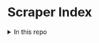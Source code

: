 # Scraper Index

<details>
	<summary>In this repo</summary>

	<details>
		<summary>AR</summary>

		<details>
			<summary>Calls for Service for Little Rock Police Department - AR</summary>

		</details>
		- - -
	</details>
	<details>
		<summary>AR,AZ,AZ,AZ,CA,CA,CA,CA,CA,CA,CA,CA,CA,CA,CA,CO,CO,CT,FL,FL,FL,GA,IA,ID,IL,IL,IN,KS,KY,MA,MD,MD,MI,MO,MS,MT,NC,NC,NC,NC,ND,ND,NE,NH,NV,NV,NY,NY,OH,OH,OK,OK,OR,RI,SC,SD,TN,TN,TX,TX,TX,TX,TX,TX,TX,WA,WA,WA,WI,WI,WY</summary>

		<details>
			<summary>Stanford Open Policing Project stops dashboard</summary>

		</details>
		- - -
	</details>
	<details>
		<summary>AZ</summary>

		<details>
			<summary>Calls for Service for Tucson Police Department - AZ</summary>

		</details>
		<details>
			<summary>Citations for Phoenix Police Department - AZ</summary>

		</details>
		<details>
			<summary>Calls for Service for Tucson Police Department - AZ</summary>

		</details>
		<details>
			<summary>Calls for Service for Tucson Police Department - AZ</summary>

		</details>
		<details>
			<summary>Officer Demographics for Phoenix PD</summary>

		</details>
		<details>
			<summary>Calls for Service for Tucson Police Department - AZ</summary>

		</details>
		<details>
			<summary>Officer Pointed Gun at Person reports</summary>

		</details>
		<details>
			<summary>Calls for Service for Phoenix Police Department - AZ</summary>

		</details>
		<details>
			<summary>Officer Involved Shootings for Tucson Police Department - AZ</summary>

		</details>
		<details>
			<summary>Calls for Service for Tucson Police Department - AZ</summary>

		</details>
		<details>
			<summary>Calls for Service for Tucson Police Department - AZ</summary>

		</details>
		<details>
			<summary>Calls for Service for Tucson Police Department - AZ</summary>

		</details>
		<details>
			<summary>Arrest Records for Phoenix Police Department - AZ</summary>

		</details>
		<details>
			<summary>Calls for Service for Tucson Police Department - AZ</summary>

		</details>
		<details>
			<summary>Calls for Service for Tucson Police Department - AZ</summary>

		</details>
		<details>
			<summary>Officer Involved Shootings for Tucson Police Department - AZ</summary>

		</details>
		<details>
			<summary>Calls for Service for Tucson Police Department - AZ</summary>

		</details>
		<details>
			<summary>Officer Involved Shootings for Tucson Police Department - AZ</summary>

		</details>
		<details>
			<summary>Use of Force Reports for Phoenix Police Department - AZ</summary>

		</details>
		<details>
			<summary>Officer Involved Shootings for Phoenix Police Department - AZ</summary>

		</details>
		<details>
			<summary>Calls for Service for Gilbert Police Department - AZ</summary>

		</details>
		<details>
			<summary>Personnel Records for Gilbert Police Department - AZ</summary>

		</details>
		- - -
	</details>
	<details>
		<summary>CA</summary>

		<details>
			<summary>Calls for Service for San Jose Police Department - CA</summary>

		</details>
		<details>
			<summary>Complaints & Misconduct for San Diego Police Department - CA</summary>

		</details>
		<details>
			<summary>Calls for Service for Santa Rosa Police Department - CA</summary>

		</details>
		<details>
			<summary>Stops for Richmond Police Department - CA</summary>

		</details>
		<details>
			<summary>Citations for Richmond Police Department - CA</summary>

		</details>
		<details>
			<summary>Complaints & Misconduct for Santa Rosa Police Department - CA</summary>

		</details>
		<details>
			<summary>Vehicle Pursuits for Santa Rosa Police Department - CA</summary>

		</details>
		<details>
			<summary>Crime Maps & Reports for Sacramento Police Department - CA</summary>

		</details>
		<details>
			<summary>Complaints & Misconduct for Richmond Police Department - CA</summary>

		</details>
		<details>
			<summary>Citations for Sacramento Police Department - CA</summary>

		</details>
		<details>
			<summary>Vehicle Pursuits for Richmond Police Department - CA</summary>

		</details>
		<details>
			<summary>Officer Involved Shootings for Richmond Police Department - CA</summary>

		</details>
		<details>
			<summary>Use of Force Reports for Santa Rosa Police Department - CA</summary>

		</details>
		<details>
			<summary>Calls for Service for Richmond Police Department - CA</summary>

		</details>
		<details>
			<summary>Dispatch Logs for Sacramento Police Department - CA</summary>

		</details>
		<details>
			<summary>Incident Reports for San Diego Police Department - CA</summary>

		</details>
		<details>
			<summary>Calls for Service for Stockton Police Department - CA</summary>

		</details>
		<details>
			<summary>Use of Force Reports for Richmond Police Department - CA</summary>

		</details>
		<details>
			<summary>Stops for Menlo Park Police Department - CA</summary>

		</details>
		<details>
			<summary>Calls for Service for Menlo Park Police Department - CA</summary>

		</details>
		<details>
			<summary>Citations for Menlo Park Police Department - CA</summary>

		</details>
		<details>
			<summary>Officer Involved Shootings for Los Angeles County Sheriff's Department - CA</summary>

		</details>
		<details>
			<summary>Calls for Service for Los Angeles Police Department - CA</summary>

		</details>
		<details>
			<summary>Calls for Service for Los Angeles Police Department - CA</summary>

		</details>
		<details>
			<summary>Officer Involved Shootings for Los Angeles County Sheriff's Department - CA</summary>

		</details>
		<details>
			<summary>Personnel Records for Menlo Park Police Department - CA</summary>

		</details>
		<details>
			<summary>Officer Involved Shootings for Los Angeles County Sheriff's Department - CA</summary>

		</details>
		<details>
			<summary>Calls for Service for Menlo Park Police Department - CA</summary>

		</details>
		<details>
			<summary>Calls for Service for Los Angeles Police Department - CA</summary>

		</details>
		<details>
			<summary>Calls for Service for Los Angeles Police Department - CA</summary>

		</details>
		<details>
			<summary>Calls for Service for Los Angeles Police Department - CA</summary>

		</details>
		<details>
			<summary>Calls for Service for Menlo Park Police Department - CA</summary>

		</details>
		<details>
			<summary>Calls for Service for Los Angeles Police Department - CA</summary>

		</details>
		<details>
			<summary>Calls for Service for Menlo Park Police Department - CA</summary>

		</details>
		<details>
			<summary>Calls for Service for Los Angeles Police Department - CA</summary>

		</details>
		<details>
			<summary>Calls for Service for Los Angeles Police Department - CA</summary>

		</details>
		<details>
			<summary>Calls for Service for Los Angeles Police Department - CA</summary>

		</details>
		<details>
			<summary>Incident Reports for Los Angeles Police Department - CA</summary>

		</details>
		<details>
			<summary>Stops for Los Angeles Police Department - CA</summary>

		</details>
		<details>
			<summary>Calls for Service for Los Angeles Police Department - CA</summary>

		</details>
		<details>
			<summary>Calls for Service for Los Angeles Police Department - CA</summary>

		</details>
		<details>
			<summary>Calls for Service for Los Angeles Police Department - CA</summary>

		</details>
		<details>
			<summary>Use of Force Reports for California Aggregated - CA</summary>

		</details>
		<details>
			<summary>Calls for Service for Corona Police Department - CA</summary>

		</details>
		<details>
			<summary>Use of Force Reports for California Aggregated - CA</summary>

		</details>
		<details>
			<summary>Use of Force Reports for California Aggregated - CA</summary>

		</details>
		<details>
			<summary>Use of Force Reports for California Aggregated - CA</summary>

		</details>
		<details>
			<summary>Use of Force Reports for California Aggregated - CA</summary>

		</details>
		<details>
			<summary>Use of Force Reports for California Aggregated - CA</summary>

		</details>
		<details>
			<summary>Use of Force Reports for California Aggregated - CA</summary>

		</details>
		<details>
			<summary>Use of Force Reports for California Aggregated - CA</summary>

		</details>
		<details>
			<summary>Use of Force Reports for California Aggregated - CA</summary>

		</details>
		<details>
			<summary>Use of Force Reports for California Aggregated - CA</summary>

		</details>
		<details>
			<summary>Use of Force Reports for California Aggregated - CA</summary>

		</details>
		<details>
			<summary>Use of Force Reports for California Aggregated - CA</summary>

		</details>
		<details>
			<summary>Stops for Berkeley Police Department - CA</summary>

		</details>
		- - -
	</details>
	<details>
		<summary>CO</summary>

		<details>
			<summary>Officer Involved Shootings for Denver Police Department - CO</summary>

		</details>
		<details>
			<summary>Stops for Denver Police Department - CO</summary>

		</details>
		- - -
	</details>
	<details>
		<summary>CT</summary>

		<details>
			<summary>Officer Involved Shootings for Norwich Police Department - CT</summary>

		</details>
		<details>
			<summary>Use of Force Reports for Norwich Police Department - CT</summary>

		</details>
		<details>
			<summary>Personnel Records for Norwich Police Department - CT</summary>

		</details>
		<details>
			<summary>Stops for Connecticut Aggregated - CT</summary>

		</details>
		- - -
	</details>
	<details>
		<summary>FL</summary>

		<details>
			<summary>Calls for Service for Saint Petersburg Police Department - FL</summary>

		</details>
		<details>
			<summary>Officer Involved Shootings for Jacksonville Sheriff's Office - FL</summary>

		</details>
		<details>
			<summary>Citations for Fort Lauderdale Police Department - FL</summary>

		</details>
		<details>
			<summary>Calls for Service for Fort Lauderdale Police Department - FL</summary>

		</details>
		<details>
			<summary>Personnel Records for Fort Lauderdale Police Department - FL</summary>

		</details>
		<details>
			<summary>Officer Involved Shootings for Orlando Police Department - FL</summary>

		</details>
		- - -
	</details>
	<details>
		<summary>GA</summary>

		<details>
			<summary>Citations for Johns Creek Police Department - GA</summary>

		</details>
		<details>
			<summary>Calls for Service for Johns Creek Police Department - GA</summary>

		</details>
		<details>
			<summary>Incident Reports for Johns Creek Police Department - GA</summary>

		</details>
		- - -
	</details>
	<details>
		<summary>ID</summary>

		<details>
			<summary>Calls for Service for Boise Police Department - ID</summary>

		</details>
		- - -
	</details>
	<details>
		<summary>IL</summary>

		<details>
			<summary>Arrest Records for Chicago Police Department - IL</summary>

		</details>
		<details>
			<summary>311 Calls for City of Chicago</summary>

		</details>
		- - -
	</details>
	<details>
		<summary>IN</summary>

		<details>
			<summary>Personnel Records for St John Police Department - IN</summary>

		</details>
		<details>
			<summary>Calls for Service for St John Police Department - IN</summary>

		</details>
		<details>
			<summary>Use of Force Reports for South Bend Police Department - IN</summary>

		</details>
		<details>
			<summary>Training & Hiring Info for St John Police Department - IN</summary>

		</details>
		<details>
			<summary>Complaints & Misconduct for South Bend Police Department - IN</summary>

		</details>
		<details>
			<summary>Use of Force Reports for St John Police Department - IN</summary>

		</details>
		<details>
			<summary>Arrest Records for St John Police Department - IN</summary>

		</details>
		<details>
			<summary>Stops for St John Police Department - IN</summary>

		</details>
		<details>
			<summary>Citations for St John Police Department - IN</summary>

		</details>
		<details>
			<summary>Complaints & Misconduct for Indianapolis Police - IN</summary>

		</details>
		<details>
			<summary>Use of Force Reports for Indianapolis Police - IN</summary>

		</details>
		<details>
			<summary>Officer Involved Shootings for Indianapolis Police - IN</summary>

		</details>
		<details>
			<summary>Complaints & Misconduct for Bloomington Police Department - IN</summary>

		</details>
		<details>
			<summary>Officer Involved Shootings for Bloomington Police Department - IN</summary>

		</details>
		<details>
			<summary>Personnel Records for Bloomington Police Department - IN</summary>

		</details>
		<details>
			<summary>Incident Reports for Bloomington Police Department - IN</summary>

		</details>
		<details>
			<summary>Personnel Records for Bloomington Police Department - IN</summary>

		</details>
		<details>
			<summary>Vehicle Pursuits for Bloomington Police Department - IN</summary>

		</details>
		<details>
			<summary>Calls for Service for Bloomington Police Department - IN</summary>

		</details>
		- - -
	</details>
	<details>
		<summary>KY</summary>

		<details>
			<summary>Stops for Louisville Metro Police Department - KY</summary>

		</details>
		<details>
			<summary>Personnel Records for Louisville Metro Police Department - KY</summary>

		</details>
		<details>
			<summary>Citations for Louisville Metro Police Department - KY</summary>

		</details>
		<details>
			<summary>Citations for Louisville Metro Police Department - KY</summary>

		</details>
		<details>
			<summary>Citations for Louisville Metro Police Department - KY</summary>

		</details>
		- - -
	</details>
	<details>
		<summary>LA</summary>

		<details>
			<summary>Calls for Service for New Orleans Police Department - LA</summary>

		</details>
		<details>
			<summary>Calls for Service for New Orleans Police Department - LA</summary>

		</details>
		<details>
			<summary>Calls for Service for New Orleans Police Department - LA</summary>

		</details>
		<details>
			<summary>Calls for Service for New Orleans Police Department - LA</summary>

		</details>
		<details>
			<summary>Calls for Service for New Orleans Police Department - LA</summary>

		</details>
		<details>
			<summary>Use of Force Reports for New Orleans Police Department - LA</summary>

		</details>
		<details>
			<summary>Calls for Service for New Orleans Police Department - LA</summary>

		</details>
		<details>
			<summary>Calls for Service for New Orleans Police Department - LA</summary>

		</details>
		<details>
			<summary>Stops for New Orleans Police Department - LA</summary>

		</details>
		<details>
			<summary>Calls for Service for New Orleans Police Department - LA</summary>

		</details>
		<details>
			<summary>Calls for Service for New Orleans Police Department - LA</summary>

		</details>
		<details>
			<summary>Calls for Service for New Orleans Police Department - LA</summary>

		</details>
		<details>
			<summary>Complaints & Misconduct for New Orleans Police Department - LA</summary>

		</details>
		<details>
			<summary>Calls for Service for New Orleans Police Department - LA</summary>

		</details>
		<details>
			<summary>Calls for Service for New Orleans Police Department - LA</summary>

		</details>
		<details>
			<summary>Calls for Service for New Orleans Police Department - LA</summary>

		</details>
		- - -
	</details>
	<details>
		<summary>MA</summary>

		<details>
			<summary>Calls for Service for Pittsfield Police Department - MA</summary>

		</details>
		<details>
			<summary>Incident Reports for Pittsfield Police Department - MA</summary>

		</details>
		<details>
			<summary>Arrest Records for Pittsfield Police Department - MA</summary>

		</details>
		<details>
			<summary>Use of Force Reports for Northampton Police Department - MA</summary>

		</details>
		<details>
			<summary>Vehicle Pursuits for Northampton Police Department - MA</summary>

		</details>
		<details>
			<summary>Citations for Cambridge Police Department - MA</summary>

		</details>
		- - -
	</details>
	<details>
		<summary>MD</summary>

		<details>
			<summary>Stops for Montgomery County Police Department - MD</summary>

		</details>
		<details>
			<summary>Complaints & Misconduct for Montgomery County Police Department - MD</summary>

		</details>
		<details>
			<summary>Calls for Service for Baltimore Police Department - MD</summary>

		</details>
		<details>
			<summary>Calls for Service for Baltimore Police Department - MD</summary>

		</details>
		<details>
			<summary>Calls for Service for Baltimore Police Department - MD</summary>

		</details>
		<details>
			<summary>Calls for Service for Baltimore Police Department - MD</summary>

		</details>
		<details>
			<summary>Calls for Service for Baltimore Police Department - MD</summary>

		</details>
		<details>
			<summary>Arrest Records for Baltimore Police Department - MD</summary>

		</details>
		- - -
	</details>
	<details>
		<summary>MI</summary>

		<details>
			<summary>Personnel Records for Ferndale Police Department - MI</summary>

		</details>
		<details>
			<summary>Stops for Lansing Police Department - MI</summary>

		</details>
		<details>
			<summary>Complaints & Misconduct for Detroit Police Department - MI</summary>

		</details>
		<details>
			<summary>Calls for Service for Detroit Police Department - MI</summary>

		</details>
		<details>
			<summary>Officer Involved Shootings for Lansing Police Department - MI</summary>

		</details>
		<details>
			<summary>Complaints & Misconduct for Lansing Police Department - MI</summary>

		</details>
		<details>
			<summary>Incident Reports for Detroit Police Department - MI</summary>

		</details>
		<details>
			<summary>Calls for Service for Detroit Police Department - MI</summary>

		</details>
		- - -
	</details>
	<details>
		<summary>MN</summary>

		<details>
			<summary>Stops for St. Paul Police Department - MN</summary>

		</details>
		<details>
			<summary>Citations for St. Paul Police Department - MN</summary>

		</details>
		<details>
			<summary>Stops for Minneapolis Police Department - MN</summary>

		</details>
		<details>
			<summary>Officer Involved Shootings for Minneapolis Police Department - MN</summary>

		</details>
		<details>
			<summary>Use of Force Reports for Minneapolis Police Department - MN</summary>

		</details>
		- - -
	</details>
	<details>
		<summary>MO</summary>

		<details>
			<summary>Use of Force Reports for St. Louis County Police Department - MO</summary>

		</details>
		<details>
			<summary>Use of Force Reports for St. Louis County Police Department - MO</summary>

		</details>
		<details>
			<summary>Stops for Columbia Police Department - MO</summary>

		</details>
		<details>
			<summary>Stops for Columbia Police Department - MO</summary>

		</details>
		<details>
			<summary>Stops for Columbia Police Department - MO</summary>

		</details>
		<details>
			<summary>Stops for Columbia Police Department - MO</summary>

		</details>
		<details>
			<summary>Stops for Columbia Police Department - MO</summary>

		</details>
		<details>
			<summary>Stops for Columbia Police Department - MO</summary>

		</details>
		<details>
			<summary>Stops for Columbia Police Department - MO</summary>

		</details>
		<details>
			<summary>Stops for Columbia Police Department - MO</summary>

		</details>
		<details>
			<summary>Stops for Columbia Police Department - MO</summary>

		</details>
		<details>
			<summary>Missouri Vehicle Stops Report</summary>

		</details>
		- - -
	</details>
	<details>
		<summary>MT</summary>

		<details>
			<summary>Calls for Service for Bozeman Police Department - MT</summary>

		</details>
		- - -
	</details>
	<details>
		<summary>NC</summary>

		<details>
			<summary>Incident Reports for Fayetteville Police Department - NC</summary>

		</details>
		<details>
			<summary>Citations for Fayetteville Police Department - NC</summary>

		</details>
		<details>
			<summary>Arrest Records for Fayetteville Police Department - NC</summary>

		</details>
		<details>
			<summary>Calls for Service for Durham Police Department - NC</summary>

		</details>
		<details>
			<summary>Arrest Records for Durham Police Department - NC</summary>

		</details>
		<details>
			<summary>Calls for Service for Durham Police Department - NC</summary>

		</details>
		<details>
			<summary>Use of Force Reports for Greensboro Police Department - NC</summary>

		</details>
		<details>
			<summary>Use of Force Reports for Greensboro Police Department - NC</summary>

		</details>
		<details>
			<summary>Calls for Service for Durham Police Department - NC</summary>

		</details>
		<details>
			<summary>Calls for Service for Durham Police Department - NC</summary>

		</details>
		<details>
			<summary>Calls for Service for Durham Police Department - NC</summary>

		</details>
		<details>
			<summary>Calls for Service for Durham Police Department - NC</summary>

		</details>
		<details>
			<summary>Calls for Service for Durham Police Department - NC</summary>

		</details>
		<details>
			<summary>Calls for Service for Durham Police Department - NC</summary>

		</details>
		<details>
			<summary>Stops for Greensboro Police Department - NC</summary>

		</details>
		<details>
			<summary>Calls for Service for Durham Police Department - NC</summary>

		</details>
		<details>
			<summary>Calls for Service for Durham Police Department - NC</summary>

		</details>
		<details>
			<summary>Calls for Service for Durham Police Department - NC</summary>

		</details>
		<details>
			<summary>Calls for Service for Durham Police Department - NC</summary>

		</details>
		<details>
			<summary>Calls for Service for Durham Police Department - NC</summary>

		</details>
		<details>
			<summary>Calls for Service for Durham Police Department - NC</summary>

		</details>
		<details>
			<summary>Stops for Fayetteville Police Department - NC</summary>

		</details>
		<details>
			<summary>Calls for Service for Durham Police Department - NC</summary>

		</details>
		<details>
			<summary>Calls for Service for Durham Police Department - NC</summary>

		</details>
		<details>
			<summary>Officer Involved Shootings for Charlotte-Mecklenburg Police Department - NC</summary>

		</details>
		<details>
			<summary>Officer Involved Shootings for Charlotte-Mecklenburg Police Department - NC</summary>

		</details>
		<details>
			<summary>Stops for Charlotte-Mecklenburg Police Department - NC</summary>

		</details>
		<details>
			<summary>Personnel Records for Chapel Hill Police Department - NC</summary>

		</details>
		<details>
			<summary>Personnel Records for Charlotte-Mecklenburg Police Department - NC</summary>

		</details>
		<details>
			<summary>Officer Involved Shootings for Charlotte-Mecklenburg Police Department - NC</summary>

		</details>
		<details>
			<summary>Calls for Service for Asheville Police Department - NC</summary>

		</details>
		<details>
			<summary>Calls for Service for Asheville Police Department - NC</summary>

		</details>
		<details>
			<summary>Calls for Service for Asheville Police Department - NC</summary>

		</details>
		<details>
			<summary>Calls for Service for Asheville Police Department - NC</summary>

		</details>
		<details>
			<summary>Calls for Service for Asheville Police Department - NC</summary>

		</details>
		<details>
			<summary>Calls for Service for Asheville Police Department - NC</summary>

		</details>
		<details>
			<summary>Calls for Service for Asheville Police Department - NC</summary>

		</details>
		<details>
			<summary>Calls for Service for Asheville Police Department - NC</summary>

		</details>
		<details>
			<summary>Calls for Service for Asheville Police Department - NC</summary>

		</details>
		<details>
			<summary>Calls for Service for Asheville Police Department - NC</summary>

		</details>
		<details>
			<summary>Calls for Service for Asheville Police Department - NC</summary>

		</details>
		<details>
			<summary>Calls for Service for Asheville Police Department - NC</summary>

		</details>
		<details>
			<summary>Calls for Service for Asheville Police Department - NC</summary>

		</details>
		<details>
			<summary>Calls for Service for Asheville Police Department - NC</summary>

		</details>
		<details>
			<summary>Calls for Service for Asheville Police Department - NC</summary>

		</details>
		<details>
			<summary>Calls for Service for Asheville Police Department - NC</summary>

		</details>
		<details>
			<summary>Calls for Service for Asheville Police Department - NC</summary>

		</details>
		- - -
	</details>
	<details>
		<summary>NE</summary>

		<details>
			<summary>Stops for Lincoln Police Department - NE</summary>

		</details>
		<details>
			<summary>Stops for Lincoln Police Department - NE</summary>

		</details>
		<details>
			<summary>Use of Force Reports for Lincoln Police Department - NE</summary>

		</details>
		<details>
			<summary>Vehicle Pursuits for Lincoln Police Department - NE</summary>

		</details>
		<details>
			<summary>Use of Force Reports for Lincoln Police Department - NE</summary>

		</details>
		<details>
			<summary>Stops for Lincoln Police Department - NE</summary>

		</details>
		<details>
			<summary>Stops for Lincoln Police Department - NE</summary>

		</details>
		<details>
			<summary>Stops for Lincoln Police Department - NE</summary>

		</details>
		<details>
			<summary>Use of Force Reports for Lincoln Police Department - NE</summary>

		</details>
		<details>
			<summary>Stops for Lincoln Police Department - NE</summary>

		</details>
		<details>
			<summary>Vehicle Pursuits for Lincoln Police Department - NE</summary>

		</details>
		<details>
			<summary>Vehicle Pursuits for Lincoln Police Department - NE</summary>

		</details>
		<details>
			<summary>Vehicle Pursuits for Lincoln Police Department - NE</summary>

		</details>
		<details>
			<summary>Stops for Lincoln Police Department - NE</summary>

		</details>
		<details>
			<summary>Stops for Lincoln Police Department - NE</summary>

		</details>
		<details>
			<summary>Use of Force Reports for Lincoln Police Department - NE</summary>

		</details>
		- - -
	</details>
	<details>
		<summary>NJ</summary>

		<details>
			<summary>Stops for New Jersey Aggregated - NJ</summary>

		</details>
		<details>
			<summary>Use of force policy for New Jersey Attorney General</summary>

		</details>
		- - -
	</details>
	<details>
		<summary>NV</summary>

		<details>
			<summary>Officer Involved Shootings for Sparks Police Department - NV</summary>

		</details>
		<details>
			<summary>Calls for Service for Las Vegas Metropolitan Police Department - NV</summary>

		</details>
		- - -
	</details>
	<details>
		<summary>NY</summary>

		<details>
			<summary>Personnel Records for Rochester Police Department - NY</summary>

		</details>
		<details>
			<summary>Use of Force Reports for New York City Police Department - NY</summary>

		</details>
		<details>
			<summary>Incident Reports for New York City Police Department - NY</summary>

		</details>
		<details>
			<summary>Incident Reports for New York City Police Department - NY</summary>

		</details>
		<details>
			<summary>Stops for New York City Police Department - NY</summary>

		</details>
		<details>
			<summary>Stops for New York City Police Department - NY</summary>

		</details>
		<details>
			<summary>Complaints & Misconduct for New York City Police Department - NY</summary>

		</details>
		<details>
			<summary>Stops for New York City Police Department - NY</summary>

		</details>
		<details>
			<summary>Stops for New York City Police Department - NY</summary>

		</details>
		<details>
			<summary>Complaints & Misconduct for New York City Police Department - NY</summary>

		</details>
		<details>
			<summary>Stops for New York City Police Department - NY</summary>

		</details>
		<details>
			<summary>Complaints & Misconduct for New York City Police Department - NY</summary>

		</details>
		<details>
			<summary>Use of Force Reports for New York City Police Department - NY</summary>

		</details>
		<details>
			<summary>Stops for New York City Police Department - NY</summary>

		</details>
		<details>
			<summary>Use of Force Reports for New York City Police Department - NY</summary>

		</details>
		<details>
			<summary>Arrest Records for New York City Police Department - NY</summary>

		</details>
		<details>
			<summary>Stops for New York City Police Department - NY</summary>

		</details>
		<details>
			<summary>Personnel Records for New York City Police Department - NY</summary>

		</details>
		<details>
			<summary>Incident Reports for New York City Police Department - NY</summary>

		</details>
		<details>
			<summary>Stops for New York City Police Department - NY</summary>

		</details>
		<details>
			<summary>Stops for New York City Police Department - NY</summary>

		</details>
		<details>
			<summary>Complaints & Misconduct for New York City Police Department - NY</summary>

		</details>
		<details>
			<summary>Stops for New York City Police Department - NY</summary>

		</details>
		<details>
			<summary>Traffic tickets for Buffalo PD</summary>

		</details>
		<details>
			<summary>Arrest Records for Buffalo Police Department - NY</summary>

		</details>
		<details>
			<summary>Stops for Buffalo Police Department - NY</summary>

		</details>
		<details>
			<summary>Complaints & Misconduct for Albany Police Department - NY</summary>

		</details>
		- - -
	</details>
	<details>
		<summary>OH</summary>

		<details>
			<summary>Use of Force Reports for Cincinnati Police Department - OH</summary>

		</details>
		<details>
			<summary>Use of Force Reports for Dayton Police Department - OH</summary>

		</details>
		<details>
			<summary>Calls for Service for Cincinnati Police Department - OH</summary>

		</details>
		<details>
			<summary>Stops for Cincinnati Police Department - OH</summary>

		</details>
		<details>
			<summary>Stops for Cincinnati Police Department - OH</summary>

		</details>
		<details>
			<summary>Officer Involved Shootings for Cincinnati Police Department - OH</summary>

		</details>
		<details>
			<summary>Officer Involved Shootings for Dayton Police Department - OH</summary>

		</details>
		<details>
			<summary>Arrest Records for Dayton Police Department - OH</summary>

		</details>
		- - -
	</details>
	<details>
		<summary>OK</summary>

		<details>
			<summary>Citations for Norman Police Department - OK</summary>

		</details>
		<details>
			<summary>Complaints & Misconduct for Norman Police Department - OK</summary>

		</details>
		<details>
			<summary>Field Contacts for Norman Police Department - OK</summary>

		</details>
		<details>
			<summary>Use of Force Reports for Norman Police Department - OK</summary>

		</details>
		<details>
			<summary>Demographic information for NPD</summary>

		</details>
		- - -
	</details>
	<details>
		<summary>OR</summary>

		<details>
			<summary>Use of Force Reports for Portland Police Bureau - OR</summary>

		</details>
		<details>
			<summary>Officer Involved Shootings for Portland Police Bureau - OR</summary>

		</details>
		<details>
			<summary>Calls for Service for Portland Police Bureau - OR</summary>

		</details>
		- - -
	</details>
	<details>
		<summary>PA</summary>

		<details>
			<summary>Complaints & Misconduct for Philadelphia Police Department - PA</summary>

		</details>
		<details>
			<summary>Vehicle crashes for Philadelphia PD</summary>

		</details>
		<details>
			<summary>Officer Involved Shootings for Philadelphia Police Department - PA</summary>

		</details>
		<details>
			<summary>Stops for Philadelphia Police Department - PA</summary>

		</details>
		<details>
			<summary>Use of Force Reports for Norristown Police Department - PA</summary>

		</details>
		<details>
			<summary>Incident Reports for Philadelphia Police Department - PA</summary>

		</details>
		- - -
	</details>
	<details>
		<summary>SC</summary>

		<details>
			<summary>Arrest Records for Columbia Police Department - SC</summary>

		</details>
		<details>
			<summary>Citations for Charleston Police Department - SC</summary>

		</details>
		<details>
			<summary>Citations for Charleston Police Department - SC</summary>

		</details>
		<details>
			<summary>Citations for Charleston Police Department - SC</summary>

		</details>
		<details>
			<summary>Calls for Service for Charleston Police Department - SC</summary>

		</details>
		- - -
	</details>
	<details>
		<summary>TN</summary>

		<details>
			<summary>Calls for Service for Metropolitan Nashville Police Department - TN</summary>

		</details>
		<details>
			<summary>Arrest Records for Chattanooga Police Department - TN</summary>

		</details>
		- - -
	</details>
	<details>
		<summary>TX</summary>

		<details>
			<summary>Use of Force Reports for Dallas Police Department - TX</summary>

		</details>
		<details>
			<summary>Use of Force Reports for Dallas Police Department - TX</summary>

		</details>
		<details>
			<summary>Use of Force Reports for Dallas Police Department - TX</summary>

		</details>
		<details>
			<summary>Use of Force Reports for Dallas Police Department - TX</summary>

		</details>
		<details>
			<summary>Use of Force Reports for Dallas Police Department - TX</summary>

		</details>
		<details>
			<summary>Use of Force Reports for Dallas Police Department - TX</summary>

		</details>
		<details>
			<summary>Use of Force Reports for Dallas Police Department - TX</summary>

		</details>
		<details>
			<summary>Use of Force Reports for Dallas Police Department - TX</summary>

		</details>
		<details>
			<summary>Use of Force Reports for Austin Police Department - TX</summary>

		</details>
		<details>
			<summary>Use of Force Reports for Austin Police Department - TX</summary>

		</details>
		<details>
			<summary>Stops for Austin Police Department - TX</summary>

		</details>
		<details>
			<summary>Use of Force Reports for Austin Police Department - TX</summary>

		</details>
		<details>
			<summary>Use of Force Reports for Austin Police Department - TX</summary>

		</details>
		<details>
			<summary>Citations for Austin Police Department - TX</summary>

		</details>
		<details>
			<summary>Use of Force Reports for Austin Police Department - TX</summary>

		</details>
		<details>
			<summary>Arrest Records for Austin Police Department - TX</summary>

		</details>
		<details>
			<summary>Use of Force Reports for Austin Police Department - TX</summary>

		</details>
		<details>
			<summary>Use of Force Reports for Austin Police Department - TX</summary>

		</details>
		<details>
			<summary>Arrest Records for Austin Police Department - TX</summary>

		</details>
		<details>
			<summary>Stops for Austin Police Department - TX</summary>

		</details>
		<details>
			<summary>Citations for Austin Police Department - TX</summary>

		</details>
		<details>
			<summary>Stops for Austin Police Department - TX</summary>

		</details>
		<details>
			<summary>Use of Force Reports for Austin Police Department - TX</summary>

		</details>
		<details>
			<summary>Citations for Austin Police Department - TX</summary>

		</details>
		<details>
			<summary>Stops for Austin Police Department - TX</summary>

		</details>
		<details>
			<summary>Use of Force Reports for Austin Police Department - TX</summary>

		</details>
		<details>
			<summary>Arrest Records for Austin Police Department - TX</summary>

		</details>
		<details>
			<summary>Use of Force Reports for Austin Police Department - TX</summary>

		</details>
		<details>
			<summary>Arrest Records for Austin Police Department - TX</summary>

		</details>
		<details>
			<summary>Citations for Austin Police Department - TX</summary>

		</details>
		<details>
			<summary>Stops for Austin Police Department - TX</summary>

		</details>
		<details>
			<summary>Stops for Austin Police Department - TX</summary>

		</details>
		<details>
			<summary>Arrest Records for Austin Police Department - TX</summary>

		</details>
		<details>
			<summary>Citations for Austin Police Department - TX</summary>

		</details>
		<details>
			<summary>Use of Force Reports for Austin Police Department - TX</summary>

		</details>
		<details>
			<summary>Use of Force Reports for Austin Police Department - TX</summary>

		</details>
		<details>
			<summary>Citations for Austin Police Department - TX</summary>

		</details>
		<details>
			<summary>Use of Force Reports for Austin Police Department - TX</summary>

		</details>
		<details>
			<summary>Use of Force Reports for Austin Police Department - TX</summary>

		</details>
		<details>
			<summary>Stops for Austin Police Department - TX</summary>

		</details>
		<details>
			<summary>Officer Involved Shootings for Austin Police Department - TX</summary>

		</details>
		<details>
			<summary>Officer Involved Shootings for Austin Police Department - TX</summary>

		</details>
		<details>
			<summary>Arrest Records for Austin Police Department - TX</summary>

		</details>
		<details>
			<summary>Arrest Records for Austin Police Department - TX</summary>

		</details>
		<details>
			<summary>Stops for Austin Police Department - TX</summary>

		</details>
		<details>
			<summary>Citations for Austin Police Department - TX</summary>

		</details>
		<details>
			<summary>Officer Involved Shootings for Austin Police Department - TX</summary>

		</details>
		<details>
			<summary>Calls for Service for Dallas Police Department - TX</summary>

		</details>
		- - -
	</details>
	<details>
		<summary>VA</summary>

		<details>
			<summary>Calls for Service for Virginia Beach Police Department - VA</summary>

		</details>
		<details>
			<summary>Stops for Virginia Aggregated - VA</summary>

		</details>
		<details>
			<summary>Use of Force Reports for Norfolk Police Department - VA</summary>

		</details>
		<details>
			<summary>Arrest Records for Fairfax County Police Department - VA</summary>

		</details>
		<details>
			<summary>Calls for Service for Henrico County Police Department - VA</summary>

		</details>
		<details>
			<summary>Stops for Fairfax County Police Department - VA</summary>

		</details>
		<details>
			<summary>Citations for Fairfax County Police Department - VA</summary>

		</details>
		<details>
			<summary>Arrest Records for Fairfax County Police Department - VA</summary>

		</details>
		- - -
	</details>
	<details>
		<summary>VT</summary>

		<details>
			<summary>Stops for Winooski Police Department - VT</summary>

		</details>
		<details>
			<summary>Officer Involved Shootings for Vermont State Police - VT</summary>

		</details>
		<details>
			<summary>Use of Force Reports for Rutland City Police Department - VT</summary>

		</details>
		<details>
			<summary>Stops for Rutland City Police Department - VT</summary>

		</details>
		<details>
			<summary>Stops for Burlington Police Department - VT</summary>

		</details>
		<details>
			<summary>Arrest Records for Burlington Police Department - VT</summary>

		</details>
		- - -
	</details>
	<details>
		<summary>WA</summary>

		<details>
			<summary>Complaints & Misconduct for Seattle Police Department - WA</summary>

		</details>
		<details>
			<summary>Officer Involved Shootings for Seattle Police Department - WA</summary>

		</details>
		<details>
			<summary>Use of Force Reports for Seattle Police Department - WA</summary>

		</details>
		<details>
			<summary>Calls for Service for Seattle Police Department - WA</summary>

		</details>
		<details>
			<summary>Terry Stops for Seattle Police Department</summary>

		</details>
		- - -
	</details>
	<details>
		<summary>WI</summary>

		<details>
			<summary>Use of Force Reports for Beloit Police Department - WI</summary>

		</details>
		<details>
			<summary>Use of Force Reports for Beloit Police Department - WI</summary>

		</details>
		<details>
			<summary>Use of Force Reports for Beloit Police Department - WI</summary>

		</details>
		<details>
			<summary>Use of Force Reports for Beloit Police Department - WI</summary>

		</details>
		<details>
			<summary>Calls for Service for Milwaukee Police Department - WI</summary>

		</details>
</details>
